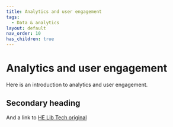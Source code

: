```yaml
---
title: Analytics and user engagement
tags:
  - Data & analytics
layout: default
nav_order: 10
has_children: true
---
```

# Analytics and user engagement

Here is an introduction to analytics and user engagement.

## Secondary heading

And a link to [HE Lib Tech original](https://www.helibtech.org)
